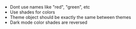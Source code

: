 - Dont use names like "red", "green", etc
- Use shades for colors
- Theme object should be exactly the same between themes
- Dark mode color shades are reversed
